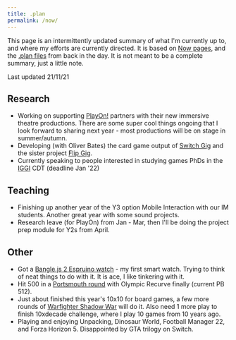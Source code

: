 ```yaml
---
title: .plan
permalink: /now/
---
```


This page is an intermittently updated summary of what I'm currently up to, and where my efforts are currently directed. It is based on [Now pages](https://nownownow.com/about), and the [.plan files](https://nownownow.com/about) from back in the day. It is not meant to be a complete summary, just a little note.

Last updated 21/11/21

## Research
* Working on supporting [PlayOn!](/projects/play-on) partners with their new immersive theatre productions. There are some super cool things ongoing that I look forward to sharing next year - most productions will be on stage in summer/autumn.
* Developing (with Oliver Bates) the card game output of [Switch Gig](/projects/switch-gig) and the sister project [Flip Gig](http://www.flipgig.org/).
* Currently speaking to people interested in studying games PhDs in the [IGGI](https://iggi.org.uk) CDT (deadline Jan '22)

## Teaching
* Finishing up another year of the Y3 option Mobile Interaction with our IM students. Another great year with some sound projects.
* Research leave (for PlayOn) from Jan - Mar, then I'll be doing the project prep module for Y2s from April.

## Other
* Got a [Bangle.js 2 Espruino watch](https://www.espruino.com/) - my first smart watch. Trying to think of neat things to do with it. It is ace, I like tinkering with it.
* Hit 500 in a [Portsmouth round](https://www.calcresult.com/reference/archery/target_archery_reference.html#PortsmouthRound) with Olympic Recurve finally (current PB 512).
* Just about finished this year's 10x10 for board games, a few more rounds of [Warfighter Shadow War](https://boardgamegeek.com/boardgame/261624/warfighter-shadow-war-modern-night-combat-card-gam) will do it. Also need 1 more play to finish 10xdecade challenge, where I play 10 games from 10 years ago.
* Playing and enjoying Unpacking, Dinosaur World, Football Manager 22, and Forza Horizon 5. Disappointed by GTA trilogy on Switch.